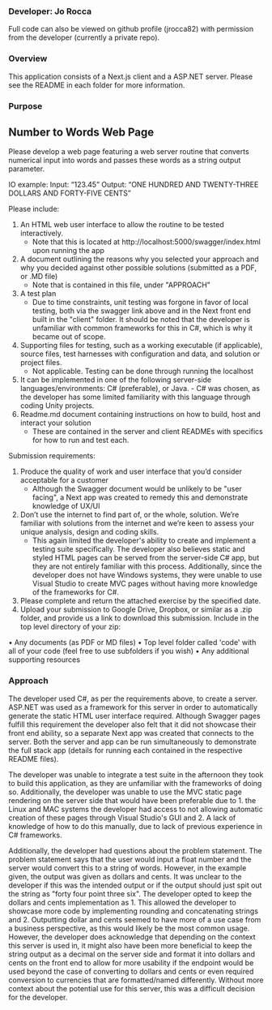 ### Developer: Jo Rocca

Full code can also be viewed on github profile (jrocca82) with permission from the developer (currently a private repo).

### Overview

This application consists of a Next.js client and a ASP.NET server. Please see the README in each folder for more information.

### Purpose

## Number to Words Web Page

Please develop a web page featuring a web server routine that converts numerical input into words and passes these words as a string output parameter.

IO example:
Input: “123.45”
Output: “ONE HUNDRED AND TWENTY-THREE DOLLARS AND FORTY-FIVE CENTS”

Please include:

1. An HTML web user interface to allow the routine to be tested interactively.
   - Note that this is located at http://localhost:5000/swagger/index.html upon running the app
2. A document outlining the reasons why you selected your approach and why you decided against other possible solutions (submitted as a PDF, or .MD file)
   - Note that is contained in this file, under "APPROACH"
3. A test plan
   - Due to time constraints, unit testing was forgone in favor of local testing, both via the swagger link above and in the Next front end built in the "client" folder. It should be noted that the developer is unfamiliar with common frameworks for this in C#, which is why it became out of scope.
4. Supporting files for testing, such as a working executable (if applicable), source files, test harnesses with configuration and data, and solution or project files.
   - Not applicable. Testing can be done through running the localhost
5. It can be implemented in one of the following server-side languages/environments: C#
   (preferable), or Java. - C# was chosen, as the developer has some limited familiarity with this language through coding Unity projects.
6. Readme.md document containing instructions on how to build, host and interact your solution
   - These are contained in the server and client READMEs with specifics for how to run and test each.

Submission requirements:

1. Produce the quality of work and user interface that you’d consider acceptable for a customer
   - Although the Swagger document would be unlikely to be "user facing", a Next app was created to remedy this and demonstrate knowledge of UX/UI
2. Don’t use the internet to find part of, or the whole, solution. We’re familiar with solutions from the internet and we’re keen to assess your unique analysis, design and coding skills.
   - This again limited the developer's ability to create and implement a testing suite specifically. The developer also believes static and styled HTML pages can be served from the server-side C# app, but they are not entirely familiar with this process. Additionally, since the developer does not have Windows systems, they were unable to use Visual Studio to create MVC pages without having more knowledge of the frameworks for C#.
3. Please complete and return the attached exercise by the specified date.
4. Upload your submission to Google Drive, Dropbox, or similar as a .zip folder, and provide us a link to download this submission. Include in the top level directory of your zip:

• Any documents (as PDF or MD files)
• Top level folder called 'code' with all of your code (feel free to use subfolders if you wish)
• Any additional supporting resources

### Approach

The developer used C#, as per the requirements above, to create a server. ASP.NET was used as a framework for this server in order to automatically generate the static HTML user interface required. Although Swagger pages fulfill this requirement the developer also felt that it did not showcase their front end ability, so a separate Next app was created that connects to the server. Both the server and app can be run simultaneously to demonstrate the full stack app (details for running each contained in the respective README files).

The developer was unable to integrate a test suite in the afternoon they took to build this application, as they are unfamiliar with the frameworks of doing so. Additionally, the developer was unable to use the MVC static page rendering on the server side that would have been preferable due to 1. the Linux and MAC systems the developer had access to not allowing automatic creation of these pages through Visual Studio's GUI and 2. A lack of knowledge of how to do this manually, due to lack of previous experience in C# frameworks.

Additionally, the developer had questions about the problem statement. The problem statement says that the user would input a float number and the server would convert this to a string of words. However, in the example given, the output was given as dollars and cents. It was unclear to the developer if this was the intended output or if the output should just spit out the string as "forty four point three six". The developer opted to keep the dollars and cents implementation as 1. This allowed the developer to showcase more code by implementing rounding and concatenating strings and 2. Outputting dollar and cents seemed to have more of a use case from a business perspective, as this would likely be the most common usage. However, the developer does acknowledge that depending on the context this server is used in, it might also have been more beneficial to keep the string output as a decimal on the server side and format it into dollars and cents on the front end to allow for more usability if the endpoint would be used beyond the case of converting to dollars and cents or even required conversion to currencies that are formatted/named differently. Without more context about the potential use for this server, this was a difficult decision for the developer.
